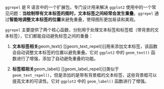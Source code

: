 `ggrepel` 是 R 语言中的一个扩展包，专门设计用来解决 `ggplot2` 使用中的一个常见问题：**当绘制带有文本标签的图时，文本标签之间经常会发生重叠**。`ggrepel` 通过**智能地调整文本标签的位置**来避免重叠，使得图形更加易读和美观。


`ggrepel` 主要提供了两个核心函数，分别用于处理文本标签和标签框（带背景的文本标签），它们都能自动避免标签之间的重叠：

1. **文本标签相关**geom_text()
[[geom_text_repel()]]用来添加文本标签，该函数会自动调整文本标签的位置以避免重叠。它对 `ggplot2` 中的 `geom_text()` 函数进行了增强，添加了自动避免重叠的功能。

2. **标签框相关**geom_label()
[[geom_label_repel()]]类似于 `geom_text_repel()`，但是添加的是带有背景框的文本标签，这些背景框可以提高文本的可读性。它对 `ggplot2` 中的 `geom_label()` 函数进行了增强。